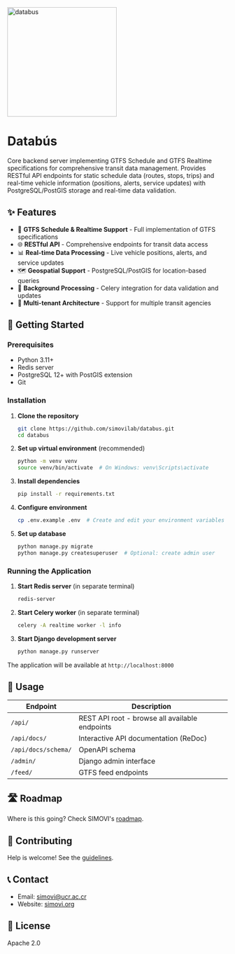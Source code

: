 <img width="250" alt="databus" src="https://github.com/user-attachments/assets/b2ad45ac-83e5-44cf-a93e-898868763530" />

# Databús

Core backend server implementing GTFS Schedule and GTFS Realtime specifications for comprehensive transit data management. Provides RESTful API endpoints for static schedule data (routes, stops, trips) and real-time vehicle information (positions, alerts, service updates) with PostgreSQL/PostGIS storage and real-time data validation.

## ✨ Features

- 🚌 **GTFS Schedule & Realtime Support** - Full implementation of GTFS specifications
- 🌐 **RESTful API** - Comprehensive endpoints for transit data access
- 📊 **Real-time Data Processing** - Live vehicle positions, alerts, and service updates
- 🗺️ **Geospatial Support** - PostgreSQL/PostGIS for location-based queries
- 🔄 **Background Processing** - Celery integration for data validation and updates
- 🏢 **Multi-tenant Architecture** - Support for multiple transit agencies

## 🚀 Getting Started

### Prerequisites

- Python 3.11+
- Redis server
- PostgreSQL 12+ with PostGIS extension
- Git

### Installation

1. **Clone the repository**

   ```bash
   git clone https://github.com/simovilab/databus.git
   cd databus
   ```

2. **Set up virtual environment** (recommended)

   ```bash
   python -m venv venv
   source venv/bin/activate  # On Windows: venv\Scripts\activate
   ```

3. **Install dependencies**

   ```bash
   pip install -r requirements.txt
   ```

4. **Configure environment**

   ```bash
   cp .env.example .env  # Create and edit your environment variables
   ```

5. **Set up database**
   ```bash
   python manage.py migrate
   python manage.py createsuperuser  # Optional: create admin user
   ```

### Running the Application

1. **Start Redis server** (in separate terminal)

   ```bash
   redis-server
   ```

2. **Start Celery worker** (in separate terminal)

   ```bash
   celery -A realtime worker -l info
   ```

3. **Start Django development server**
   ```bash
   python manage.py runserver
   ```

The application will be available at `http://localhost:8000`

## 🚀 Usage

| Endpoint            | Description                                    |
| ------------------- | ---------------------------------------------- |
| `/api/`             | REST API root - browse all available endpoints |
| `/api/docs/`        | Interactive API documentation (ReDoc)          |
| `/api/docs/schema/` | OpenAPI schema                                 |
| `/admin/`           | Django admin interface                         |
| `/feed/`            | GTFS feed endpoints                            |

## 🛣️ Roadmap

Where is this going? Check SIMOVI's [roadmap](https://github.com/simovilab/context/blob/main/roadmap.md).

## 🤝 Contributing

Help is welcome! See the [guidelines](https://github.com/simovilab/.github/blob/main/CONTRIBUTING.md).

## 📞 Contact

- Email: simovi@ucr.ac.cr
- Website: [simovi.org](https://simovi.org)

## 📄 License

Apache 2.0
